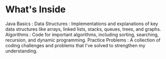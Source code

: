 # What's Inside
Java Basics :
Data Structures  : Implementations and explanations of key data structures like arrays, linked lists, stacks, queues, trees, and graphs.
Algorithms  : Code for important algorithms, including sorting, searching, recursion, and dynamic programming.
Practice Problems  : A collection of coding challenges and problems that I've solved to strengthen my understanding.
